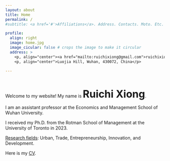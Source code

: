 ```yaml
---
layout: about
title: Home
permalink: /
#subtitle: <a href='#'>Affiliations</a>. Address. Contacts. Moto. Etc.

profile:
  align: right
  image: home.jpg
  image_cicular: false # crops the image to make it circular
  address: >
    <p, align="center"><a href="mailto:ruichixiong@gmail.com">ruichixiong@gmail.com</a> </p>
    <p, align="center">Luojia Hill, Wuhan, 430072, China</p>
    
---
```


<p>&nbsp;</p>

Welcome to my website! My name is <font size="+3"><b>Ruichi Xiong</b></font>.

I am an assistant professor at the Economics and Management School of Wuhan University.

I received my Ph.D. from the Rotman School of Management at the University of Toronto in 2023.

<ins>Research fields</ins>: Urban, Trade, Entrepreneurship, Innovation, and Development.

Here is my <a href="{{ site.url }}/assets/pdf/cv.pdf" target="_blank">CV</a>.
